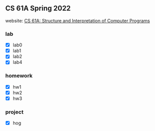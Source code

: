 CS 61A Spring 2022
--
website: [CS 61A: Structure and Interpretation of Computer Programs](https://cs61a.org/)
### lab
- [x] lab0
- [x] lab1
- [x] lab2
- [x] lab4
### homework
- [x] hw1
- [x] hw2
- [x] hw3
### project
- [x] hog





